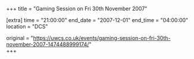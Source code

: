 +++
title = "Gaming Session on Fri 30th November 2007"

[extra]
time = "21:00:00"
end_date = "2007-12-01"
end_time = "04:00:00"
location = "DCS"

original = "https://uwcs.co.uk/events/gaming-session-on-fri-30th-november-2007-1474488999174/"    
+++



